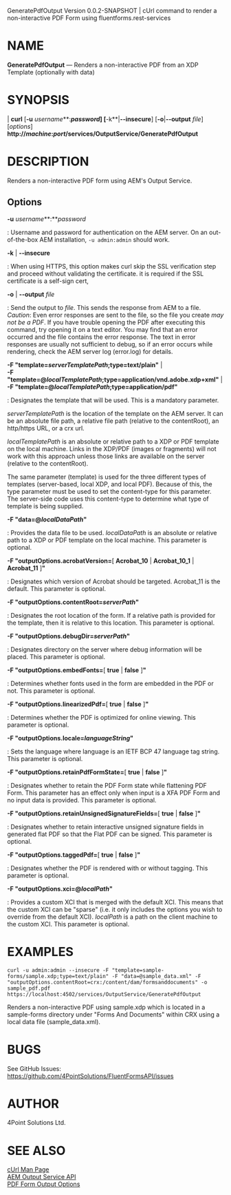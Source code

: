 GeneratePdfOutput Version 0.0.2-SNAPSHOT | cUrl command to render a non-interactive PDF Form using fluentforms.rest-services

NAME
====

**GeneratePdfOutput** — Renders a non-interactive PDF from an XDP Template (optionally with data)

SYNOPSIS
========

| **curl** \[**-u** *username***:***password*] \[**-k**|**--insecure**] \[**-o**|**--output** *file*] \[*options*] 
**http://***machine***:***port***/services/OutputService/GeneratePdfOutput**

DESCRIPTION
===========

Renders a non-interactive PDF form using AEM's Output Service.


Options
-------

**-u** *username***:***password*

:  Username and password for authentication on the AEM server.  On an out-of-the-box AEM installation, `-u admin:admin` should work.

**-k** | **--insecure**

:  When using HTTPS, this option makes curl skip the SSL verification step and proceed without validating the certificate.  it is required if the SSL certificate is a self-sign cert,

**-o** | **--output** *file*

:  Send the output to *file*.  This sends the response from AEM to a file. *Caution*: Even error responses are sent to the file, so the file you create *may not be a PDF*.  If you have trouble opening the PDF after executing this command, try opening it on a text editor.  You may find that an error occurred and the file contains the error response.  The text in error responses are usually not sufficient to debug, so if an error occurs while rendering, check the AEM server log (error.log) for details.

**-F "template=***serverTemplatePath***;type=text/plain"** |  
**-F "template=@***localTemplatePath***;type=application/vnd.adobe.xdp+xml"** |  
**-F "template=@***localTemplatePath***;type=application/pdf"** 

:   Designates the template that will be used. This is a mandatory parameter.  

*serverTemplatePath* is the location of the template on the
AEM server.  It can be an absolute file path, a relative file path (relative to the contentRoot), an http/https URL, or a crx url.

*localTemplatePath* is an absolute or relative path to a XDP or PDF template on the local machine.  Links in the XDP/PDF (images or fragments) will not work with this approach unless those links are available on the server (relative to the contentRoot).

The same parameter (template) is used for the three different types of templates (server-based, local XDP, and local PDF).  Because of this, the type parameter must be used to set the content-type for this parameter.  The server-side code uses this content-type to determine what type of template is being supplied. 

**-F "data=@***localDataPath***"**

:   Provides the data file to be used. *localDataPath* is an absolute or relative path to a XDP or PDF template on the local machine. This parameter is optional.

**-F "outputOptions.acrobatVersion=**[ **Acrobat_10** | **Acrobat_10_1** | **Acrobat_11** ]**"**

:   Designates which version of Acrobat should be targeted. Acrobat_11 is the default. This parameter is optional.

**-F "outputOptions.contentRoot=***serverPath***"**

:   Designates the root location of the form. If a relative path is provided for the template, then it is 
relative to this location. This parameter is optional.

**-F "outputOptions.debugDir=***serverPath***"**

:   Designates directory on the server where debug information will be placed. This parameter is optional.

**-F "outputOptions.embedFonts=**[ **true** | **false** ]**"**

:   Determines whether fonts used in the form are embedded in the PDF or not. This parameter is optional.

**-F "outputOptions.linearizedPdf=**[ **true** | **false** ]**"**

:   Determines whether the PDF is optimized for online viewing. This parameter is optional.

**-F "outputOptions.locale=***languageString***"**

:   Sets the language where language is an IETF BCP 47 language tag string. This parameter is optional.

**-F "outputOptions.retainPdfFormState=**[ **true** | **false** ]**"**

:   Designates whether to retain the PDF Form state while flattening PDF Form. This parameter has an effect only when input is a XFA PDF Form and no input data is provided. This parameter is optional.

**-F "outputOptions.retainUnsignedSignatureFields=**[ **true** | **false** ]**"**

:   Designates whether to retain interactive unsigned signature fields in generated flat PDF so that the Flat PDF can be signed. This parameter is optional.

**-F "outputOptions.taggedPdf=**[ **true** | **false** ]**"**

:   Designates whether the PDF is rendered with or without tagging. This parameter is optional.

**-F "outputOptions.xci=@***localPath***"**

:   Provides a custom XCI that is merged with the default XCI. This means that the custom XCI can be "sparse" (i.e. it only includes the options you wish to override from the default XCI). *localPath* is a path on the 
client machine to the custom XCI. This parameter is optional.


EXAMPLES
====

`curl -u admin:admin --insecure -F "template=sample-forms/sample.xdp;type=text/plain" -F "data=@sample_data.xml" -F "outputOptions.contentRoot=crx:/content/dam/formsanddocuments" -o sample_pdf.pdf https://localhost:4502/services/OutputService/GeneratePdfOutput`

Renders a non-interactive PDF using sample.xdp which is located in a sample-forms directory under "Forms And Documents" within CRX using a local data file (sample_data.xml).

BUGS
====

See GitHub Issues: <https://github.com/4PointSolutions/FluentFormsAPI/issues>

AUTHOR
======

4Point Solutions Ltd.

SEE ALSO
========

[cUrl Man Page](https://curl.se/docs/manpage.html)  
[AEM Output Service API](https://developer.adobe.com/experience-manager/reference-materials/6-4/forms/javadocs/com/adobe/fd/output/api/OutputService.html)  
[PDF Form Output Options](https://developer.adobe.com/experience-manager/reference-materials/6-4/forms/javadocs/com/adobe/fd/output/api/PDFOutputOptions.html)